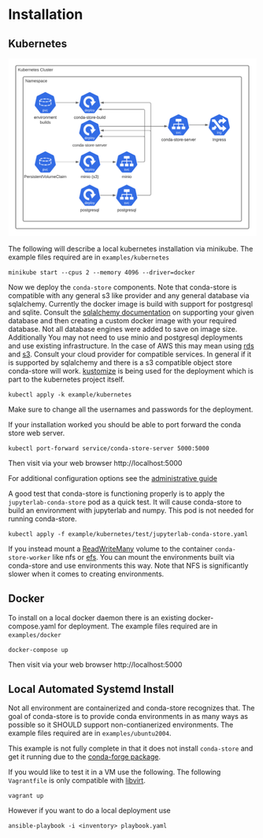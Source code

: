 # Installation

## Kubernetes

![Conda Store Kubernetes architecture diagram](_static/images/conda-store-installation-kubernetes.png)

The following will describe a local kubernetes installation via
minikube. The example files required are in `examples/kubernetes`

```shell
minikube start --cpus 2 --memory 4096 --driver=docker
```

Now we deploy the `conda-store` components. Note that conda-store is
compatible with any general s3 like provider and any general database
via sqlalchemy. Currently the docker image is build with support for
postgresql and sqlite. Consult the [sqlalchemy
documentation](https://docs.sqlalchemy.org/en/14/core/engines.html#database-urls)
on supporting your given database and then creating a custom docker
image with your required database. Not all database engines were added
to save on image size. Additionally You may not need to use minio and
postgresql deployments and use existing infrastructure. In the case of
AWS this may mean using [rds](https://aws.amazon.com/rds/) and
[s3](https://aws.amazon.com/s3/). Consult your cloud provider for
compatible services. In general if it is supported by sqlalchemy and
there is a s3 compatible object store conda-store will
work. [kustomize](https://github.com/kubernetes-sigs/kustomize) is
being used for the deployment which is part to the kubernetes project
itself.

```shell
kubectl apply -k example/kubernetes
```

Make sure to change all the usernames and passwords for the
deployment.

If your installation worked you should be able to port forward the
conda store web server.

```shell
kubectl port-forward service/conda-store-server 5000:5000
```

Then visit via your web browser http://localhost:5000

For additional configuration options see the [administrative
guide](./administration.md)

A good test that conda-store is functioning properly is to apply the
`jupyterlab-conda-store` pod as a quick test. It will cause
conda-store to build an environment with jupyterlab and numpy. This
pod is not needed for running conda-store.

```shell
kubectl apply -f example/kubernetes/test/jupyterlab-conda-store.yaml
```

If you instead mount a
[ReadWriteMany](https://kubernetes.io/docs/concepts/storage/persistent-volumes/)
volume to the container `conda-store-worker` like nfs or
[efs](https://aws.amazon.com/efs/). You can mount the environments
built via conda-store and use environments this way. Note that NFS is
significantly slower when it comes to creating environments.

## Docker

To install on a local docker daemon there is an existing
docker-compose.yaml for deployment. The example files required are in
`examples/docker`

```shell
docker-compose up
```

Then visit via your web browser http://localhost:5000

## Local Automated Systemd Install

Not all environment are containerized and conda-store recognizes
that. The goal of conda-store is to provide conda environments in as
many ways as possible so it SHOULD support non-contianerized
environments. The example files required are in
`examples/ubuntu2004`. 

This example is not fully complete in that it does not install
`conda-store` and get it running due to the [conda-forge
package](https://github.com/conda-forge/staged-recipes/pull/13933).

If you would like to test it in a VM use the following. The following
`Vagrantfile` is only compatible with [libvirt](https://libvirt.org/).

```shell
vagrant up
```

However if you want to do a local deployment use

```shell
ansible-playbook -i <inventory> playbook.yaml
```
